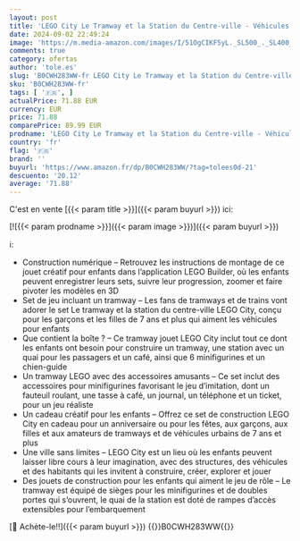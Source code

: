 ```yaml
---
layout: post
title: 'LEGO City Le Tramway et la Station du Centre-ville - Véhicules pour Enfants Garçons et Filles dès 7 Ans  Idée Cadeau d Anniversaire pour les Fans de Transport - 6 Minifigurines et un Chien-guide 60423'
date: 2024-09-02 22:49:24
image: 'https://m.media-amazon.com/images/I/51OgCIKF5yL._SL500_._SL400_.jpg'
comments: true
category: ofertas
author: 'tole.es'
slug: 'B0CWH283WW-fr LEGO City Le Tramway et la Station du Centre-ville -...'
sku: 'B0CWH283WW-fr'
tags: [ '🇫🇷', ]
actualPrice: 71.88 EUR
currency: EUR
price: 71.88
comparePrice: 89.99 EUR
prodname: 'LEGO City Le Tramway et la Station du Centre-ville - Véhicules pour Enfants Garçons et Filles dès 7 Ans  Idée Cadeau d Anniversaire pour les Fans de Transport - 6 Minifigurines et un Chien-guide 60423'
country: 'fr'
flag: '🇫🇷'
brand: ''
buyurl: 'https://www.amazon.fr/dp/B0CWH283WW/?tag=tolees0d-21'
descuento: '20.12'
average: '71.88'
---
```


C'est en vente [{{< param title >}}]({{< param buyurl >}}) ici:

[![{{< param prodname >}}]({{< param image >}})]({{< param buyurl >}})

ℹ️:

- Construction numérique – Retrouvez les instructions de montage de ce jouet créatif pour enfants dans l’application LEGO Builder, où les enfants peuvent enregistrer leurs sets, suivre leur progression, zoomer et faire pivoter les modèles en 3D
- Set de jeu incluant un tramway – Les fans de tramways et de trains vont adorer le set Le tramway et la station du centre-ville LEGO City, conçu pour les garçons et les filles de 7 ans et plus qui aiment les véhicules pour enfants
- Que contient la boîte ? – Ce tramway jouet LEGO City inclut tout ce dont les enfants ont besoin pour construire un tramway, une station avec un quai pour les passagers et un café, ainsi que 6 minifigurines et un chien-guide
- Un tramway LEGO avec des accessoires amusants – Ce set inclut des accessoires pour minifigurines favorisant le jeu d’imitation, dont un fauteuil roulant, une tasse à café, un journal, un téléphone et un ticket, pour un jeu réaliste
- Un cadeau créatif pour les enfants – Offrez ce set de construction LEGO City en cadeau pour un anniversaire ou pour les fêtes, aux garçons, aux filles et aux amateurs de tramways et de véhicules urbains de 7 ans et plus
- Une ville sans limites – LEGO City est un lieu où les enfants peuvent laisser libre cours à leur imagination, avec des structures, des véhicules et des habitants qui les invitent à construire, créer, explorer et jouer
- Des jouets de construction pour les enfants qui aiment le jeu de rôle – Le tramway est équipé de sièges pour les minifigurines et de doubles portes qui s’ouvrent, le quai de la station est doté de rampes d’accès extensibles pour l’embarquement

[🛒 Achète-le!!]({{< param buyurl >}})
{{<world>}}B0CWH283WW{{</world>}}
